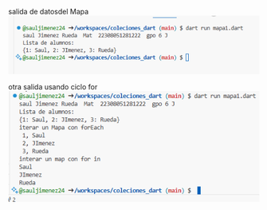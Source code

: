 salida de datosdel Mapa
![alt text](image-1.png)

otra salida usando ciclo for 
![alt text](image-2.png)